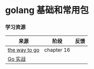 # golang 基础和常用包

### 学习资源

| 来源          | 阶段          | 反馈  |
| ------------- |:-------------:| ----- |
|[the way to go](https://github.com/IIgnorance/the-way-to-go_ZH_CN)|chapter 16||
|[Go 实战](#)|||

